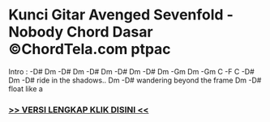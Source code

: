 
 # Kunci Gitar Avenged Sevenfold - Nobody Chord Dasar ©ChordTela.com ptpac


Intro : -D# Dm -D# Dm -D# Dm -D# Dm -D# Dm -Gm Dm -Gm C -F C -D# Dm -D# ride in the shadows.. Dm -D# wandering beyond the frame Dm -D# float like a

###  <a href="https://shortlighzx.web.app?sq=Kunci Gitar Avenged Sevenfold - Nobody Chord Dasar ©ChordTela.com"> >> VERSI LENGKAP KLIK DISINI << </a>
